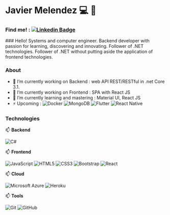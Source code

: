
# Javier Melendez 💻 👋
### Find me! :  [![Linkedin Badge](https://img.shields.io/badge/-javidevmr-blue?style=flat-square&logo=Linkedin&logoColor=white&link=https://www.linkedin.com/in/javidevmr/)](https://www.linkedin.com/in/javidevmr/)

</hr>
### Hello!
Systems and computer engineer. Backend developer with passion for learning, discovering and innovating. Follower of .NET technologies. Follower of .NET without putting aside the application of frontend technologies.

### About
- 🔭 I’m currently working on Backend : web API REST/RESTful in .net Core 3.1.
- 🔭 I’m currently working on Frontend : SPA with React JS
- 🌱 I’m currently learning and mastering : Material UI, React JS
- ⚡ Upcoming :
![Docker](https://img.shields.io/badge/-Docker-black?style=flat-square&logo=docker) 
![MongoDB](https://img.shields.io/badge/-MongoDB-black?style=flat-square&logo=mongodb) 
![Flutter](https://img.shields.io/badge/Flutter%20-%2302569B.svg?style=flat-square&logo=Flutter&logoColor=white") 
![React Native](https://img.shields.io/badge/react_native%20-%2320232a.svg?style=flat-square&logo=react&logoColor=%2361DAFB")


### Technologies

📫 **Backend**

![C#](https://img.shields.io/badge/c%23%20-%23239120.svg?style=flat-square&logo=c-sharp&logoColor=white)

📫 **Frontend** 

![JavaScript](https://img.shields.io/badge/-JavaScript-black?style=flat-square&logo=javascript)
![HTML5](https://img.shields.io/badge/-HTML5-E34F26?style=flat-square&logo=html5&logoColor=white)
![CSS3](https://img.shields.io/badge/-CSS3-1572B6?style=flat-square&logo=css3)
![Bootstrap](https://img.shields.io/badge/-Bootstrap-563D7C?style=flat-square&logo=bootstrap)
![React](https://img.shields.io/badge/-React-black?style=flat-square&logo=react)

📫 **Cloud** 

![Microsoft Azure](https://img.shields.io/badge/Microsoft%20Azure-232F7E?style=flat-square&logo=microsoft-azure)
![Heroku](https://img.shields.io/badge/-Heroku-430098?style=flat-square&logo=heroku)

📫 **Tools** 

![Git](https://img.shields.io/badge/-Git-black?style=flat-square&logo=git)
![GitHub](https://img.shields.io/badge/-GitHub-181717?style=flat-square&logo=github)
<!--
**Javidevmr/javidevmr** is a ✨ _special_ ✨ repository because its `README.md` (this file) appears on your GitHub profile.

Here are some ideas to get you started:

- 🔭 I’m currently working on ...
- 🌱 I’m currently learning ...
- 👯 I’m looking to collaborate on ...
- 🤔 I’m looking for help with ...
- 💬 Ask me about ...
- 📫 How to reach me: ...
- 😄 Pronouns: ...
- ⚡ Fun fact: ...
-->
